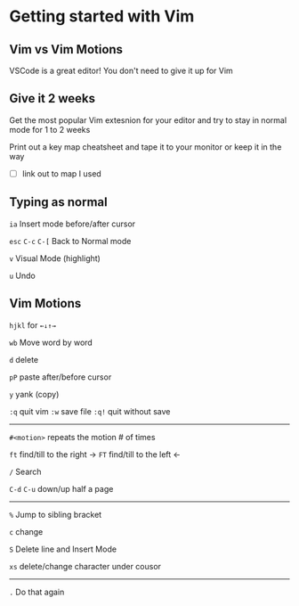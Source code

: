 # Getting started with Vim

## Vim vs Vim Motions

VSCode is a great editor! You don't need to give it up for Vim

## Give it 2 weeks
Get the most popular Vim extesnion for your editor and try to
stay in normal mode for 1 to 2 weeks

Print out a key map cheatsheet and tape it to your monitor or keep it in the
way
- [ ] link out to map I used

## Typing as normal

`ia` Insert mode before/after cursor

`esc` `C-c` `C-[` Back to Normal mode

`v` Visual Mode (highlight)

`u` Undo

## Vim Motions 
`hjkl` for `←↓↑→`

`wb` Move word by word

`d` delete

`pP` paste after/before cursor

`y` yank (copy)

`:q` quit vim
`:w` save file
`:q!` quit without save

---

`#<motion>` repeats the motion # of times

`ft` find/till to the right →
`FT` find/till to the left ←

`/` Search

`C-d` `C-u` down/up half a page

---

`%` Jump to sibling bracket

`c` change

`S` Delete line and Insert Mode

`xs` delete/change character under cousor

---
 
`.` Do that again
